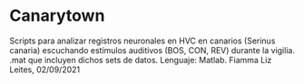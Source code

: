 # Canarytown
Scripts para analizar registros neuronales en HVC en canarios (Serinus canaria) escuchando estímulos auditivos (BOS, CON, REV) durante la vigilia. .mat que incluyen dichos sets de datos.
Lenguaje: Matlab.
Fiamma Liz Leites, 02/09/2021
